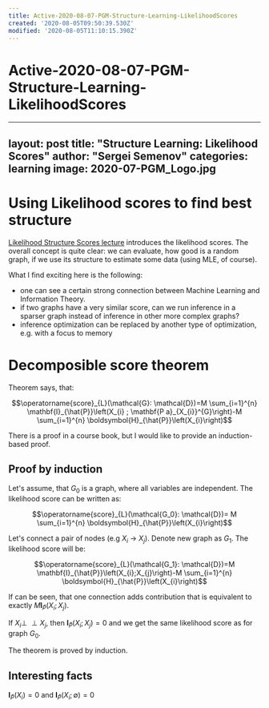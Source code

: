 ```yaml
---
title: Active-2020-08-07-PGM-Structure-Learning-LikelihoodScores
created: '2020-08-05T09:50:39.530Z'
modified: '2020-08-05T11:10:15.390Z'
---
```


# Active-2020-08-07-PGM-Structure-Learning-LikelihoodScores

---
layout: post
title: "Structure Learning: Likelihood Scores"
author: "Sergei Semenov"
categories: learning
image: 2020-07-PGM_Logo.jpg
---
# Using Likelihood scores to find best structure
[Likelihood Structure Scores lecture](https://www.coursera.org/learn/probabilistic-graphical-models-3-learning/lecture/4hX6p/likelihood-scores) introduces the likelihood scores. The overall concept is quite clear: we can evaluate, how good is a random graph, if we use its structure to estimate some data (using MLE, of course).

What I find exciting here is the following: 
- one can see a certain strong connection between Machine Learning and Information Theory.
- if two graphs have a very similar score, can we run inference in a sparser graph instead of inference in other more complex graphs?
- inference optimization can be replaced by another type of optimization, e.g. with a focus to memory

# Decomposible score theorem
Theorem says, that:

$$\operatorname{score}_{L}(\mathcal{G}: \mathcal{D})=M \sum_{i=1}^{n} \mathbf{I}_{\hat{P}}\left(X_{i} ; \mathbf{P a}_{X_{i}}^{G}\right)-M \sum_{i=1}^{n} \boldsymbol{H}_{\hat{P}}\left(X_{i}\right)$$

There is a proof in a course book, but I would like to provide an induction-based proof.

## Proof by induction
Let's assume, that $G_0$ is a graph, where all variables are independent. The likelihood score can be written as:

$$\operatorname{score}_{L}(\mathcal{G_0}: \mathcal{D})= M \sum_{i=1}^{n} \boldsymbol{H}_{\hat{P}}\left(X_{i}\right)$$

Let's connect a pair of nodes (e.g $X_i$ -> $X_j$). Denote new graph as $G_1$. The likelihood score will be:

$$\operatorname{score}_{L}(\mathcal{G_1}: \mathcal{D})=M \mathbf{I}_{\hat{P}}\left(X_{i};X_{j}\right)-M \sum_{i=1}^{n} \boldsymbol{H}_{\hat{P}}\left(X_{i}\right)$$

If can be seen, that one connection adds contribution that is equivalent to exactly $M\mathbf{I}_{\hat{P}}\left(X_{i};X_{j}\right)$.

If $X_i \perp\!\!\!\perp X_j$, then $\mathbf{I}_{\hat{P}}\left(X_{i};X_{j}\right) = 0$ and we get the same likelihood score as for graph $G_0$.

The theorem is proved by induction.

## Interesting facts
$\mathbf{I}_{\hat{P}}\left(X_{i}\right) = 0$ and $\mathbf{I}_{\hat{P}}\left(X_{i};\emptyset\right) = 0$






